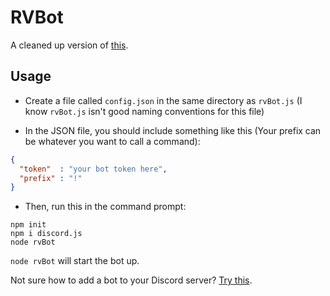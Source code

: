 # RVBot

A cleaned up version of [this](https://github.com/bensonbenson/F-X-Cord-Member-Info-and-Gif-Bot).

## Usage

* Create a file called `config.json` in the same directory as `rvBot.js` (I know `rvBot.js` isn't good naming conventions for this file)

* In the JSON file, you should include something like this (Your prefix can be whatever you want to call a command):

```json
{ 
  "token"  : "your bot token here",
  "prefix" : "!"
}
```

* Then, run this in the command prompt:
```
npm init
npm i discord.js
node rvBot
```

`node rvBot` will start the bot up.

Not sure how to add a bot to your Discord server? [Try this](https://github.com/jagrosh/MusicBot/wiki/Adding-Your-Bot-To-Your-Server).